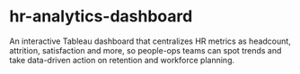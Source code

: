 # hr-analytics-dashboard
An interactive Tableau dashboard that centralizes HR metrics as headcount, attrition, satisfaction and more, so people-ops teams can spot trends and take data-driven action on retention and workforce planning.
